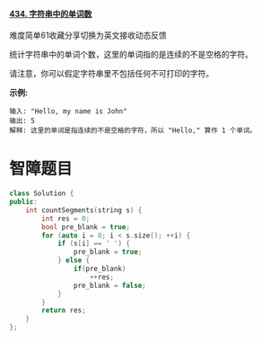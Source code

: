 #### [434. 字符串中的单词数](https://leetcode-cn.com/problems/number-of-segments-in-a-string/)

难度简单61收藏分享切换为英文接收动态反馈

统计字符串中的单词个数，这里的单词指的是连续的不是空格的字符。

请注意，你可以假定字符串里不包括任何不可打印的字符。

**示例:**

```
输入: "Hello, my name is John"
输出: 5
解释: 这里的单词是指连续的不是空格的字符，所以 "Hello," 算作 1 个单词。
```



# 智障题目

```c++
class Solution {
public:
    int countSegments(string s) {
        int res = 0;
        bool pre_blank = true;
        for (auto i = 0; i < s.size(); ++i) {
            if (s[i] == ' ') {
                pre_blank = true;
            } else {
                if(pre_blank)
                    ++res;
                pre_blank = false;
            }
        }
        return res;
    }
};
```

